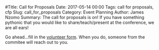 #Title: Call for Proposals
Date: 2017-05-14 00:00
Tags: call for proposals, cfp
Slug: call_for_proposals
Category: Event Planning
Author: James Nzomo
Summary: The call for proposals is on! If you have something pythonic that you would like to share/teach/present at the conference, we are all ears!


Go ahead...fill in the [volunteer form](). When you do, someone from the commitee will reach out to you.
